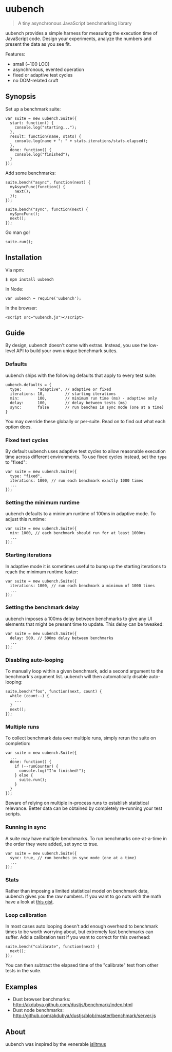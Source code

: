 uubench
=======

> A tiny asynchronous JavaScript benchmarking library

uubench provides a simple harness for measuring the execution time of JavaScript code. Design your experiments, analyze the numbers and present the data as you see fit.

Features:

* small (~100 LOC)
* asynchronous, evented operation
* fixed or adaptive test cycles
* no DOM-related cruft

Synopsis
--------

Set up a benchmark suite:

    var suite = new uubench.Suite({
      start: function() {
        console.log("starting...");
      },
      result: function(name, stats) {
        console.log(name + ": " + stats.iterations/stats.elapsed);
      },
      done: function() {
        console.log("finished");
      }
    });

Add some benchmarks:

    suite.bench("async", function(next) {
      myAsyncFunc(function() {
        next();
      });
    });

    suite.bench("sync", function(next) {
      mySyncFunc();
      next();
    });

Go man go!

    suite.run();

Installation
------------

Via npm:

    $ npm install uubench

In Node:

    var uubench = require('uubench');

In the browser:

    <script src="uubench.js"></script>

Guide
-----

By design, uubench doesn't come with extras. Instead, you use the low-level API to build your own unique benchmark suites.

### Defaults

uubench ships with the following defaults that apply to every test suite:

    uubench.defaults = {
      type:       "adaptive", // adaptive or fixed
      iterations: 10,         // starting iterations
      min:        100,        // minimum run time (ms) - adaptive only
      delay:      100,        // delay between tests (ms)
      sync:       false       // run benches in sync mode (one at a time)
    }

You may override these globally or per-suite. Read on to find out what each option does.

### Fixed test cycles

By default uubench uses adaptive test cycles to allow reasonable execution time across different environments. To use fixed cycles instead, set the `type` to "fixed":

    var suite = new uubench.Suite({
      type: "fixed",
      iterations: 1000, // run each benchmark exactly 1000 times
      ...
    });

### Setting the minimum runtime

uubench defaults to a minimum runtime of 100ms in adaptive mode. To adjust this runtime:

    var suite = new uubench.Suite({
      min: 1000, // each benchmark should run for at least 1000ms
      ...
    });

### Starting iterations

In adaptive mode it is sometimes useful to bump up the starting iterations to reach the minimum runtime faster:

    var suite = new uubench.Suite({
      iterations: 1000, // run each benchmark a minimum of 1000 times
      ...
    });

### Setting the benchmark delay

uubench imposes a 100ms delay between benchmarks to give any UI elements that might be present time to update. This delay can be tweaked:

    var suite = new uubench.Suite({
      delay: 500, // 500ms delay between benchmarks
      ...
    });

### Disabling auto-looping

To manually loop within a given benchmark, add a second argument to the benchmark's argument list. uubench will then automatically disable auto-looping:

    suite.bench("foo", function(next, count) {
      while (count--) {
        ...
      }
      next();
    });

### Multiple runs

To collect benchmark data over multiple runs, simply rerun the suite on completion:

    var suite = new uubench.Suite({
      ...
      done: function() {
        if (--runCounter) {
          console.log("I'm finished!");
        } else {
          suite.run();
        }
      }
    });

Beware of relying on multiple in-process runs to establish statistical relevance. Better data can be obtained by completely re-running your test scripts.

### Running in sync

A suite may have multiple benchmarks.  To run benchmarks one-at-a-time in the order they were added, set sync to true.

    var suite = new uubench.Suite({
      sync: true, // run benches in sync mode (one at a time)
      ...
    });


### Stats

Rather than imposing a limited statistical model on benchmark data, uubench gives you the raw numbers. If you want to go nuts with the math have a look at [this gist](http://gist.github.com/642690).

### Loop calibration

In most cases auto looping doesn't add enough overhead to benchmark times to be worth worrying about, but extremely fast benchmarks can suffer. Add a calibration test if you want to correct for this overhead:

    suite.bench("calibrate", function(next) {
      next();
    });

You can then subtract the elapsed time of the "calibrate" test from other tests in the suite.

Examples
--------

* Dust browser benchmarks: <http://akdubya.github.com/dustjs/benchmark/index.html>
* Dust node benchmarks: <http://github.com/akdubya/dustjs/blob/master/benchmark/server.js>

About
-----

uubench was inspired by the venerable [jslitmus](http://github.com/broofa/jslitmus)